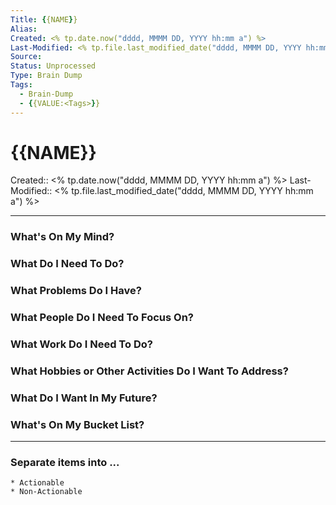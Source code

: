 ```yaml
---
Title: {{NAME}}
Alias:
Created: <% tp.date.now("dddd, MMMM DD, YYYY hh:mm a") %>
Last-Modified: <% tp.file.last_modified_date("dddd, MMMM DD, YYYY hh:mm a") %>
Source: 
Status: Unprocessed
Type: Brain Dump
Tags:  
  - Brain-Dump
  - {{VALUE:<Tags>}}
---
```


# {{NAME}}
Created:: <% tp.date.now("dddd, MMMM DD, YYYY hh:mm a") %>
Last-Modified:: <% tp.file.last_modified_date("dddd, MMMM DD, YYYY hh:mm a") %>

---

### What's On My Mind?



### What Do I Need To Do?



### What Problems Do I Have?



### What People Do I Need To Focus On?



### What Work Do I Need To Do?



### What Hobbies or Other Activities Do I Want To Address?



### What Do I Want In My Future?

### What's On My Bucket List?



---

### Separate items into ...

	* Actionable
	* Non-Actionable

